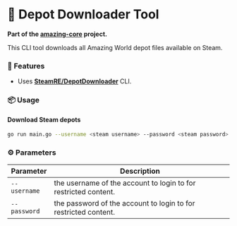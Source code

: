 # 🧰 Depot Downloader Tool

**Part of the [amazing-core](https://github.com/dv1x3r/amazing-core) project.**

This CLI tool downloads all Amazing World depot files available on Steam.

### 🔧 Features

- Uses [**SteamRE/DepotDownloader**](https://github.com/SteamRE/DepotDownloader) CLI.

### 📦 Usage

#### Download Steam depots

```bash
go run main.go --username <steam username> --password <steam password>
```

### ⚙️ Parameters

| Parameter    | Description                                                     |
| ------------ | --------------------------------------------------------------- |
| `--username` | the username of the account to login to for restricted content. |
| `--password` | the password of the account to login to for restricted content. |
